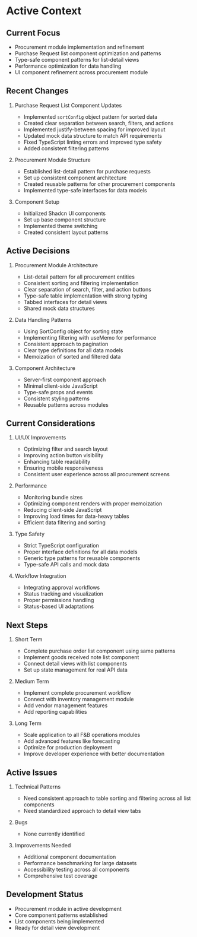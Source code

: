 # Active Context

## Current Focus
- Procurement module implementation and refinement
- Purchase Request list component optimization and patterns
- Type-safe component patterns for list-detail views
- Performance optimization for data handling
- UI component refinement across procurement module

## Recent Changes
1. Purchase Request List Component Updates
   - Implemented `sortConfig` object pattern for sorted data
   - Created clear separation between search, filters, and actions
   - Implemented justify-between spacing for improved layout
   - Updated mock data structure to match API requirements
   - Fixed TypeScript linting errors and improved type safety
   - Added consistent filtering patterns

2. Procurement Module Structure
   - Established list-detail pattern for purchase requests
   - Set up consistent component architecture
   - Created reusable patterns for other procurement components
   - Implemented type-safe interfaces for data models

3. Component Setup
   - Initialized Shadcn UI components
   - Set up base component structure
   - Implemented theme switching
   - Created consistent layout patterns

## Active Decisions
1. Procurement Module Architecture
   - List-detail pattern for all procurement entities
   - Consistent sorting and filtering implementation
   - Clear separation of search, filter, and action buttons
   - Type-safe table implementation with strong typing
   - Tabbed interfaces for detail views
   - Shared mock data structures

2. Data Handling Patterns
   - Using SortConfig object for sorting state
   - Implementing filtering with useMemo for performance
   - Consistent approach to pagination
   - Clear type definitions for all data models
   - Memoization of sorted and filtered data

3. Component Architecture
   - Server-first component approach
   - Minimal client-side JavaScript
   - Type-safe props and events
   - Consistent styling patterns
   - Reusable patterns across modules

## Current Considerations
1. UI/UX Improvements
   - Optimizing filter and search layout
   - Improving action button visibility
   - Enhancing table readability
   - Ensuring mobile responsiveness
   - Consistent user experience across all procurement screens

2. Performance
   - Monitoring bundle sizes
   - Optimizing component renders with proper memoization
   - Reducing client-side JavaScript
   - Improving load times for data-heavy tables
   - Efficient data filtering and sorting

3. Type Safety
   - Strict TypeScript configuration
   - Proper interface definitions for all data models
   - Generic type patterns for reusable components
   - Type-safe API calls and mock data

4. Workflow Integration
   - Integrating approval workflows
   - Status tracking and visualization
   - Proper permissions handling
   - Status-based UI adaptations

## Next Steps
1. Short Term
   - Complete purchase order list component using same patterns
   - Implement goods received note list component
   - Connect detail views with list components
   - Set up state management for real API data

2. Medium Term
   - Implement complete procurement workflow
   - Connect with inventory management module
   - Add vendor management features
   - Add reporting capabilities

3. Long Term
   - Scale application to all F&B operations modules
   - Add advanced features like forecasting
   - Optimize for production deployment
   - Improve developer experience with better documentation

## Active Issues
1. Technical Patterns
   - Need consistent approach to table sorting and filtering across all list components
   - Need standardized approach to detail view tabs

2. Bugs
   - None currently identified

3. Improvements Needed
   - Additional component documentation
   - Performance benchmarking for large datasets
   - Accessibility testing across all components
   - Comprehensive test coverage

## Development Status
- Procurement module in active development
- Core component patterns established
- List components being implemented
- Ready for detail view development 